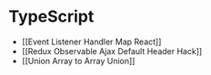 # TypeScript
- [[Event Listener Handler Map React]]
- [[Redux Observable Ajax Default Header Hack]]
- [[Union Array to Array Union]]